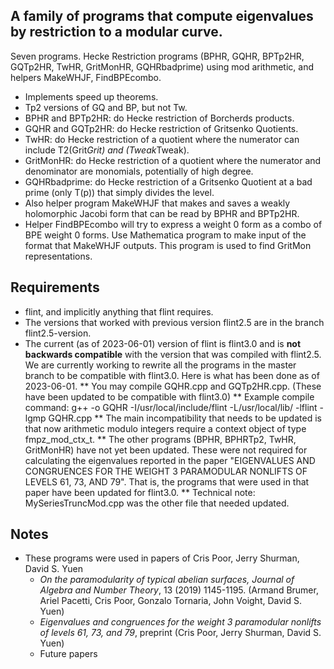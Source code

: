 ## A family of programs that compute eigenvalues by restriction to a modular curve.

Seven programs. Hecke Restriction programs (BPHR, GQHR, BPTp2HR, GQTp2HR, TwHR, GritMonHR, GQHRbadprime) using mod arithmetic, and helpers MakeWHJF, FindBPEcombo. 

* Implements speed up theorems.  
* Tp2 versions of GQ and BP, but not Tw. 
* BPHR and BPTp2HR: do Hecke restriction of Borcherds products.  
* GQHR and GQTp2HR: do Hecke restriction of Gritsenko Quotients.  
* TwHR: do Hecke restriction of a quotient where the numerator can include T2(Grit*Grit) and (Tweak*Tweak). 
* GritMonHR: do Hecke restriction of a quotient where the numerator and denominator are monomials, potentially of high degree.
* GQHRbadprime: do Hecke restriction of a Gritsenko Quotient at a bad prime (only T(p)) that simply divides the level.
* Also helper program MakeWHJF that makes and saves a weakly holomorphic Jacobi form that can be read by BPHR and BPTp2HR.
* Helper FindBPEcombo will try to express a weight 0 form as a combo of BPE weight 0 forms.  Use Mathematica program to make input of the format that MakeWHJF outputs. This program is used to find GritMon representations.

## Requirements

* flint, and implicitly anything that flint requires.
* The versions that worked with previous version flint2.5 are in the branch flint2.5-version.
* The current (as of 2023-06-01) version of flint is flint3.0 and is **not backwards compatible** with the version that was compiled with flint2.5. 
We are currently working to rewrite all the programs in the master branch to be compatible with flint3.0.  Here is what has been done as of 2023-06-01.
** You may compile GQHR.cpp and GQTp2HR.cpp. (These have been updated to be compatible with flint3.0)
** Example compile command: g++ -o GQHR -I/usr/local/include/flint  -L/usr/local/lib/ -lflint -lgmp GQHR.cpp
** The main incompatibility that needs to be updated is that now arithmetic modulo integers require a context object of type fmpz_mod_ctx_t.
** The other programs (BPHR, BPHRTp2, TwHR, GritMonHR) have not yet been updated. These were not required for calculating the eigenvalues reported in the paper "EIGENVALUES AND CONGRUENCES FOR THE WEIGHT 3
PARAMODULAR NONLIFTS OF LEVELS 61, 73, AND 79".  That is, the programs that were used in that paper have been updated for flint3.0.
** Technical note: MySeriesTruncMod.cpp was the other file that needed updated.

## Notes

* These programs were used in papers of Cris Poor, Jerry Shurman, David S. Yuen
  - *On the paramodularity of typical abelian surfaces, Journal of Algebra and Number Theory*, 13 (2019) 1145-1195. (Armand Brumer, Ariel Pacetti, Cris Poor, Gonzalo Tornaria, John Voight, David S. Yuen)
  - *Eigenvalues and congruences for the weight 3 paramodular nonlifts of levels 61, 73, and 79*, preprint (Cris Poor, Jerry Shurman, David S. Yuen)
  - Future papers
